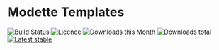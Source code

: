 # Modette Templates

[![Build Status](https://img.shields.io/travis/modette/core-ext-templates.svg?style=flat-square)](https://travis-ci.org/modette/core-ext-templates)
[![Licence](https://img.shields.io/packagist/l/modette/core-ext-templates.svg?style=flat-square)](https://packagist.org/packages/modette/core-ext-templates)
[![Downloads this Month](https://img.shields.io/packagist/dm/modette/core-ext-templates.svg?style=flat-square)](https://packagist.org/packages/modette/core-ext-templates)
[![Downloads total](https://img.shields.io/packagist/dt/modette/core-ext-templates.svg?style=flat-square)](https://packagist.org/packages/modette/core-ext-templates)
[![Latest stable](https://img.shields.io/packagist/v/modette/core-ext-templates.svg?style=flat-square)](https://packagist.org/packages/modette/core-ext-templates)

